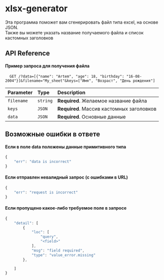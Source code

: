
# xlsx-generator

Эта программа поможет вам сгенерировать файл типа excel, на основе JSON.\
Также вы можете указать название получаемого файла и список кастомных заголовков




## API Reference

#### Пример запроса для получения файла

```http
  GET /?data=[{"name": "Artem", "age": 18, "birthday": "16-08-2004"}]&filename="My_sheet"&keys=["Имя", "Возраст", "День рождения"]
```

| Parameter | Type     | Description                |
| :-------- | :------- | :------------------------- |
| `filename` | `string` | **Required**. Желаемое название файла |
| `keys` | `JSON` | **Required**. Массив кастомных заголовков |
| `data` | `JSON` | **Required**. Основные данные|

## Возможные ошибки в ответе




#### Если в поле data положены данные примитивного типа 
```javascript
{
    "err": "data is incorrect"
}
```
#### Если отправлен невалидный запрос (с ошибками в URL)
```javascript
{
    "err": "request is incorrect"
}
```
#### Если пропущено какое-либо требуемое поле в запросе
```javascript
{
    "detail": [
        {
            "loc": [
                "query",
                "<field>"
            ],
            "msg": "field required",
            "type": "value_error.missing"
        },

    ]
}

```

